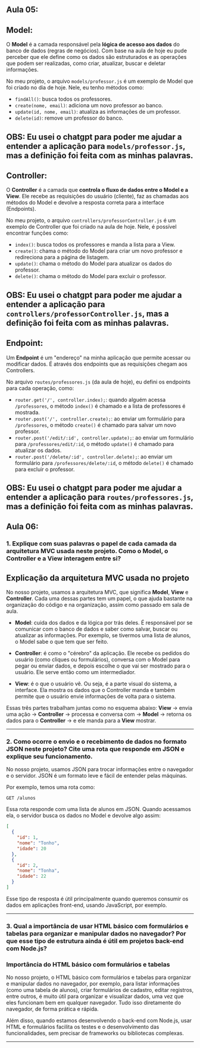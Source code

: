 ## **Aula 05:**  

## **Model:**  
O **Model** é a camada responsável pela **lógica de acesso aos dados** do banco de dados (regras de negócios). Com base na aula de hoje eu pude perceber que ele define como os dados são estruturados e as operações que podem ser realizadas, como criar, atualizar, buscar e deletar informações.  

No meu projeto, o arquivo `models/professor.js` é um exemplo de Model que foi criado no dia de hoje. Nele, eu tenho métodos como:  

- `findAll()`: busca todos os professores.  
- `create(nome, email)`: adiciona um novo professor ao banco.  
- `update(id, nome, email)`: atualiza as informações de um professor.  
- `delete(id)`: remove um professor do banco.  

**OBS:** Eu usei o chatgpt para poder me ajudar a entender a aplicação para `models/professor.js`, mas a definição foi feita com as minhas palavras.
---

## **Controller:**  
O **Controller** é a camada que **controla o fluxo de dados entre o Model e a View**. Ele recebe as requisições do usuário (cliente), faz as chamadas aos métodos do Model e devolve a resposta correta para a interface (Endpoints).  

No meu projeto, o arquivo `controllers/professorController.js` é um exemplo de Controller que foi criado na aula de hoje. Nele, é possível encontrar funções como:  

- `index()`: busca todos os professores e manda a lista para a View.  
- `create()`: chama o método do Model para criar um novo professor e redireciona para a página de listagem.  
- `update()`: chama o método do Model para atualizar os dados do professor.  
- `delete()`: chama o método do Model para excluir o professor.  

**OBS:** Eu usei o chatgpt para poder me ajudar a entender a aplicação para `controllers/professorController.js`, mas a definição foi feita com as minhas palavras.
---

## **Endpoint:**  
Um **Endpoint** é um "endereço" na minha aplicação que permite acessar ou modificar dados. É através dos endpoints que as requisições chegam aos Controllers.  

No arquivo `routes/professores.js` (da aula de hoje), eu defini os endpoints para cada operação, como:  

- `router.get('/', controller.index);`: quando alguém acessa `/professores`, o método `index()` é chamado e a lista de professores é mostrada.  
- `router.post('/', controller.create);`: ao enviar um formulário para `/professores`, o método `create()` é chamado para salvar um novo professor.  
- `router.post('/edit/:id', controller.update);`: ao enviar um formulário para `/professores/edit/:id`, o método `update()` é chamado para atualizar os dados.  
- `router.post('/delete/:id', controller.delete);`: ao enviar um formulário para `/professores/delete/:id`, o método `delete()` é chamado para excluir o professor.  

**OBS:** Eu usei o chatgpt para poder me ajudar a entender a aplicação para `routes/professores.js`, mas a definição foi feita com as minhas palavras.
---

## **Aula 06:**  

### 1. Explique com suas palavras o papel de cada camada da arquitetura MVC usada neste projeto. Como o Model, o Controller e a View interagem entre si?

## Explicação da arquitetura MVC usada no projeto

No nosso projeto, usamos a arquitetura MVC, que significa **Model**, **View** e **Controller**. Cada uma dessas partes tem um papel, o que ajuda bastante na organização do código e na organização, assim como passado em sala de aula.

- **Model**: cuida dos dados e da lógica por trás deles. É responsável por se comunicar com o banco de dados e saber como salvar, buscar ou atualizar as informações. Por exemplo, se tivermos uma lista de alunos, o Model sabe o que tem que ser feito.

- **Controller**: é como o "cérebro" da aplicação. Ele recebe os pedidos do usuário (como cliques ou formulários), conversa com o Model para pegar ou enviar dados, e depois escolhe o que vai ser mostrado para o usuário. Ele serve então como um intermediador.

- **View**: é o que o usuário vê. Ou seja, é a parte visual do sistema, a interface. Ela mostra os dados que o Controller manda e também permite que o usuário envie informações de volta para o sistema.

Essas três partes trabalham juntas como no esquema abaixo: 
**View** → envia uma ação → **Controller** → processa e conversa com → **Model** → retorna os dados para o **Controller** → e ele manda para a **View** mostrar.

---

### 2. Como ocorre o envio e o recebimento de dados no formato JSON neste projeto? Cite uma rota que responde em JSON e explique seu funcionamento.

No nosso projeto, usamos JSON para trocar informações entre o navegador e o servidor. JSON é um formato leve e fácil de entender pelas máquinas.

Por exemplo, temos uma rota como:

```
GET /alunos
```

Essa rota responde com uma lista de alunos em JSON. Quando acessamos ela, o servidor busca os dados no Model e devolve algo assim:

```json
[
  {
    "id": 1,
    "nome": "Tonho",
    "idade": 20
  },
  {
    "id": 2,
    "nome": "Tonha",
    "idade": 22
  }
]
```

Esse tipo de resposta é útil principalmente quando queremos consumir os dados em aplicações front-end, usando JavaScript, por exemplo.

---

### 3. Qual a importância de usar HTML básico com formulários e tabelas para organizar e manipular dados no navegador? Por que esse tipo de estrutura ainda é útil em projetos back-end com Node.js?

### Importância do HTML básico com formulários e tabelas

No nosso projeto, o HTML básico com formulários e tabelas para organizar e manipular dados no navegador, por exemplo, para listar informações (como uma tabela de alunos), criar formulários de cadastro, editar registros, entre outros, é muito útil para organizar e visualizar dados, uma vez que eles funcionam bem em qualquer navegador. Tudo isso diretamente do navegador, de forma prática e rápida.

Além disso, quando estamos desenvolvendo o back-end com Node.js, usar HTML e formulários facilita os testes e o desenvolvimento das funcionalidades, sem precisar de frameworks ou bibliotecas complexas.

---
```